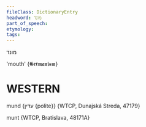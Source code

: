 ```yaml
---
fileClass: DictionaryEntry
headword: מונד
part_of_speech: 
etymology: 
tags: 
---
```

מונד

'mouth'
{𝕲𝖊𝖗𝖒𝖆𝖓𝖎𝖘𝖒}

WESTERN
========

mund {עדין {polite}} {WTCP, Dunajská Streda, 47179}

munt {WTCP, Bratislava, 48171A} 
